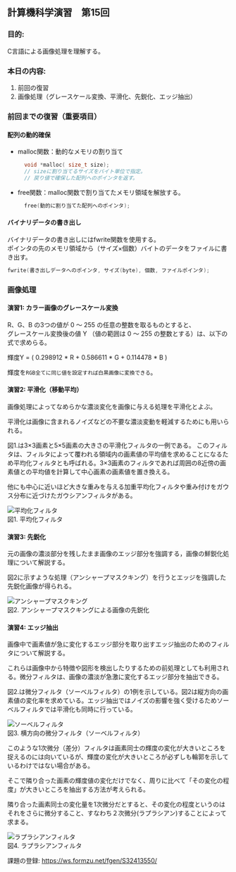 ﻿## 計算機科学演習　第15回

### 目的:
C言語による画像処理を理解する。

### 本日の内容:
1. 前回の復習
2. 画像処理（グレースケール変換、平滑化、先鋭化、エッジ抽出）

### 前回までの復習（重要項目）

#### 配列の動的確保
- malloc関数：動的なメモリの割り当て
  ```cpp
    void *malloc( size_t size);
    // sizeに割り当てるサイズをバイト単位で指定。
    // 戻り値で確保した配列へのポインタを返す。
  ```

- free関数：malloc関数で割り当てたメモリ領域を解放する。
  ```cpp
	free(動的に割り当てた配列へのポインタ); 
  ```

#### バイナリデータの書き出し

バイナリデータの書き出しにはfwrite関数を使用する。  
ポインタの先のメモリ領域から（サイズ×個数）バイトのデータをファイルに書き出す。
```cpp
fwrite(書き出しデータへのポインタ, サイズ(byte), 個数, ファイルポインタ);
```

### 画像処理

#### 演習1: カラー画像のグレースケール変換
R、G、B の3つの値が 0 ～ 255 の任意の整数を取るものとすると、  
グレースケール変換後の値 Y （値の範囲は 0 ～ 255 の整数とする）は、以下の式で求めらる。

輝度Y = ( 0.298912 * R + 0.586611 * G + 0.114478 * B )

輝度を`RGB全てに同じ値を設定すれば白黒画像に変換できる`。

#### 演習2: 平滑化（移動平均）
画像処理によってなめらかな濃淡変化を画像に与える処理を平滑化とよぶ。 

平滑化は画像に含まれるノイズなどの不要な濃淡変動を軽減するためにも用いられる。

図1.は3×3画素と5×5画素の大きさの平滑化フィルタの一例である。  このフィルタは、フィルタによって覆われる領域内の画素値の平均値を求めることになるため平均化フィルタとも呼ばれる。3×3画素のフィルタであれば周囲の8近傍の画素値との平均値を計算して中心画素の画素値を置き換える。

他にも中心に近いほど大きな重みを与える加重平均化フィルタや重み付けをガウス分布に近づけたガウシアンフィルタがある。

![平均化フィルタ]()  
図1. 平均化フィルタ

#### 演習3: 先鋭化
元の画像の濃淡部分を残したまま画像のエッジ部分を強調する，画像の鮮鋭化処理について解説する。  

図2に示すような処理（アンシャープマスクキング）を行うとエッジを強調した先鋭化画像が得られる。

![アンシャープマスクキング]()  
図2. アンシャープマスクキングによる画像の先鋭化

#### 演習4: エッジ抽出
画像中で画素値が急に変化するエッジ部分を取り出すエッジ抽出のためのフィルタについて解説する。  

これらは画像中から特徴や図形を検出したりするための前処理としても利用される。微分フィルタは、画像の濃淡が急激に変化するエッジ部分を抽出できる。  

図2.は微分フィルタ（ソーベルフィルタ）の1例を示している。図2は縦方向の画素値の変化率を求めている。エッジ抽出ではノイズの影響を強く受けるためソーベルフィルタでは平滑化も同時に行っている。

![ソーベルフィルタ]()  
図3. 横方向の微分フィルタ（ソーベルフィルタ）

このような1次微分（差分）フィルタは画素同士の輝度の変化が大きいところを捉えるのには向いているが、輝度の変化が大きいところが必ずしも輪郭を示しているわけではない場合がある。  

そこで隣り合った画素の輝度値の変化だけでなく、周りに比べて「その変化の程度」が大きいところを抽出する方法が考えられる。  

隣り合った画素同士の変化量を1次微分だとすると、その変化の程度というのはそれをさらに微分すること、すなわち２次微分(ラプラシアン)することによって求まる。

![ラプラシアンフィルタ]()  
図4. ラプラシアンフィルタ

課題の登録: https://ws.formzu.net/fgen/S32413550/
